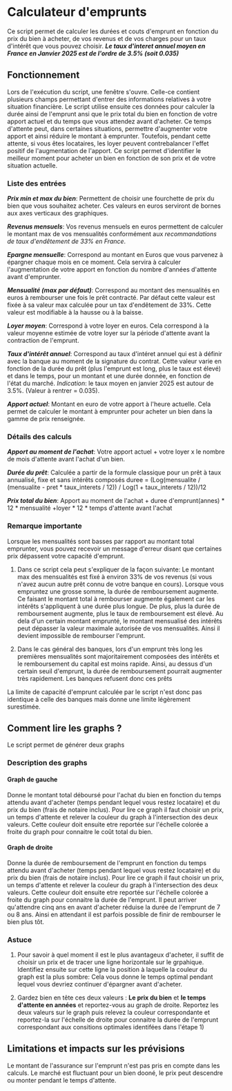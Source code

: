 # Calculateur d'emprunts 

Ce script permet de calculer les durées et couts d'emprunt en fonction du prix du bien à acheter, de vos revenus et de vos charges pour un taux d'intérêt que vous pouvez choisir. 
***Le taux d'interet annuel moyen en France en Janvier 2025 est de l'ordre de 3.5% (soit 0.035)***

## Fonctionnement 
Lors de l'exécution du script, une fenêtre s'ouvre. Celle-ce contient plusieurs champs permettant d'entrer des informations relatives à votre situation financière.
Le script utilise ensuite ces données pour calculer la durée ainsi de l'emprunt ansi que le prix total du bien en fonction de votre apport actuel et du temps que vous attendez avant d'acheter. Ce temps d'attente peut, dans certaines situations, permettre d'augmenter votre apport et ainsi réduire le montant à emprunter. Toutefois, pendant cette attente, si vous êtes locataires, les loyer peuvent contrebalancer l'effet positif de l'augmentation de l'apport. 
Ce script permet d'identifier le meilleur moment pour acheter un bien en fonction de son prix et de votre situation actuelle.

### Liste des entrées
***Prix min et max du bien***: Permettent de choisir une fourchette de prix du bien que vous souhaitez acheter. Ces valeurs en euros serviront de bornes aux axes verticaux des graphiques.

***Revenus mensuels***: Vos revenus mensuels en euros permettent de calculer le montant max de vos mensualités conformément aux *recommandations de taux d'endêtement de 33% en France*.

***Epargne mensuelle***: Correspond au montant en Euros que vous parvenez à épargner chaque mois en ce moment. Cela servira à calculer l'augmentation de votre apport en fonction du nombre d'années d'attente avant d'emprunter.

***Mensualité (max par défaut)***: Correspond au montant des mensualités en euros à rembourser une fois le prêt contracté. Par défaut cette valeur est fixée à sa valeur max calculée pour un tax d'endêtement de 33%. Cette valeur est modifiable à la hausse ou à la baisse. 

***Loyer moyen***: Correspond à votre loyer en euros. Cela correspond à la valeur moyenne estimée de votre loyer sur la période d'attente avant la contraction de l'emprunt.

***Taux d'intérêt annuel***: Correspond au taux d'intéret annuel qui est à définir avec la banque au moment de la signature du contrat. Cette valeur varie en fonction de la durée du prêt (plus l'emprunt est long, plus le taux est élevé) et dans le temps, pour un montant et une durée donnée, en fonction de l'état du marché. *Indication*: le taux moyen en janvier 2025 est autour de 3.5%. (Valeur à rentrer = 0.035).

***Apport actuel***: Montant en euro de votre apport à l'heure actuelle. Cela permet de calculer le montant à emprunter pour acheter un bien dans la gamme de prix renseignée. 

### Détails des calculs
***Apport au moment de l'achat***: Votre apport actuel + votre loyer x le nombre de mois d'attente avant l'achat d'un bien.

***Durée du prêt***: Calculée a partir de la formule classique pour un prêt à taux annualisé, fixe et sans intérêts composés duree = (Log(mensualite / (mensualite - pret * taux_interets / 12)) / Log(1 + taux_interets / 12))/12

***Prix total du bien***: Apport au moment de l'achat + duree d'emprunt(annes) * 12 * mensualité +loyer * 12 * temps d'attente avant l'achat

### Remarque importante
Lorsque les mensualités sont basses par rapport au montant total emprunter, vous pouvez recevoir un message d'erreur disant que certaines prix dépassent votre capacité d'emprunt.

1) Dans ce script cela peut s'expliquer de la façon suivante: Le montant max des mensualités est fixé à environ 33% de vos revenus (si vous n'avez aucun autre prêt connu de votre banque en cours). Lorsque vous empruntez une grosse somme, la durée de remboursement augmente. Ce faisant le montant total à rembourser augmente également car les intérêts s'appliquent à une durée plus longue. De plus, plus la durée de remboursement augmente, plus le taux de remboursement est élevé. Au dela d'un certain montant emprunté, le montant mensualisé des intérêts peut dépasser la valeur maximale autorisée de vos mensualités. Ainsi il devient impossible de rembourser l'emprunt.

2) Dans le cas général des banques, lors d'un emprunt très long les premières mensualités sont majoritairement composées des intérêts et le remboursement du capital est moins rapide. Ainsi, au dessus d'un certain seuil d'emprunt, la durée de remboursement pourrait augmenter très rapidement. Les banques refusent donc ces prêts
   
La limite de capacité d'emprunt calculée par le script n'est donc pas identique à celle des banques mais donne une limite légèrement surestimée.

## Comment lire les graphs ?
Le script permet de générer deux graphs

### Description des graphs
#### Graph de gauche
Donne le montant total déboursé pour l'achat du bien en fonction du temps attendu avant d'acheter (temps pendant lequel vous restez locataire) et du prix du bien (frais de notaire inclus). 
Pour lire ce graph il faut choisir un prix, un temps d'attente et relever la couleur du graph à l'intersection des deux valeurs. Cette couleur doit ensuite etre reportée sur l'échelle colorée a froite du graph pour connaitre le coût total du bien. 

#### Graph de droite
Donne la durée de remboursement de l'emprunt en fonction du temps attendu avant d'acheter (temps pendant lequel vous restez locataire) et du prix du bien (frais de notaire inclus). 
Pour lire ce graph il faut choisir un prix, un temps d'attente et relever la couleur du graph à l'intersection des deux valeurs. Cette couleur doit ensuite etre reportée sur l'échelle colorée a froite du graph pour connaitre la durée de l'emprunt. Il peut arriver qu'attendre cinq ans en avant d'acheter réduise la durée de l'emprunt de 7 ou 8 ans. Ainsi en attendant il est parfois possible de finir de rembourser le bien plus tôt. 

### Astuce 

1) Pour savoir à quel moment il est le plus avantageux d'acheter, il suffit de choisir un prix et de tracer une ligne horizontale sur le grpahique. Identifiez ensuite sur cette ligne la position à laquelle la couleur du graph est la plus sombre: Cela vous donne le temps optimal pendant lequel vous devriez continuer d'épargner avant d'acheter.

2) Gardez bien en tête ces deux valeurs : **Le prix du bien** et **le temps d'attente en années** et reportez-vous au graph de droite. Reportez les deux valeurs sur le graph puis relevez la couleur correspondante et reportez-la sur l'échelle de droite pour connaitre la durée de l'emprunt correspondant aux consitions optimales identifées dans l'étape 1)


## Limitations et impacts sur les prévisions
Le montant de l'assurance sur l'emprunt n'est pas pris en compte dans les calculs.
Le marché est fluctuant pour un bien dooné, le prix peut descendre ou monter pendant le temps d'attente. 
